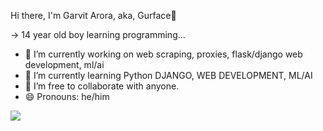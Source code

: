 Hi there, I'm Garvit Arora, aka, Gurface👋

-> 14 year old boy learning programming...

- 🔭 I’m currently working on web scraping, proxies, flask/django web development, ml/ai
- 🌱 I’m currently learning Python DJANGO, WEB DEVELOPMENT, ML/AI
- 👯 I’m free to collaborate with anyone.
- 😄 Pronouns: he/him

<img src="{LangChain](https://img.shields.io/badge/langchain-1C3C3C?style=for-the-badge&logo=langchain&logoColor=white)}" />
